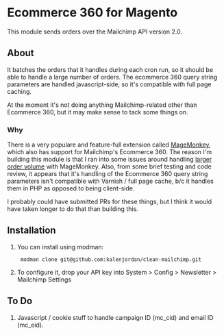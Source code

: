 # Ecommerce 360 for Magento

This module sends orders over the Mailchimp API version 2.0.  

## About
It batches the orders that it handles during each cron run, so it should be able to handle a large number of orders.  The ecommerce 360 query string parameters are handled javascript-side, so it's compatible with full page caching.

At the moment it's not doing anything Mailchimp-related other than Ecommerce 360, but it may make sense to tack some things on.  

### Why
There is a very populare and feature-full extension called [MageMonkey](http://www.magentocommerce.com/magento-connect/ebizmarts-magemonkey-official-mailchimp-and-mandrill-integration.html), which also has support for Mailchimp's Ecommerce 360.  The reason I'm building this module is that I ran into some issues around handling [larger order volume](https://github.com/ebizmarts/magemonkey/issues/10) with MageMonkey.  Also, from some brief testing and code review, it appears that it's handling of the Ecommerce 360 query string parameters isn't compatible with Varnish / full page cache, b/c it handles them in PHP as opposed to being client-side.

I probably could have submitted PRs for these things, but I think it would have taken longer to do that than building this.   

## Installation

1. You can install using modman:

        modman clone git@github.com:kalenjordan/clean-mailchimp.git
        
2. To configure it, drop your API key into System > Config > Newsletter > Mailchimp Settings


## To Do
1. Javascript / cookie stuff to handle campaign ID (mc_cid) and email ID (mc_eid).

    
